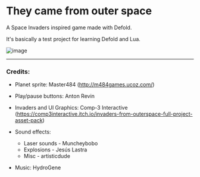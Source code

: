 # They came from outer space

A Space Invaders inspired game made with Defold.

It's basically a test project for learning Defold and Lua.

![image](https://github.com/spyros1973/theycamefromouterspace/assets/1493552/181b7f15-ad01-41c8-93b5-91d7d7435c94)

---
### Credits:

- Planet sprite:
Master484  (http://m484games.ucoz.com/)

- Play/pause buttons:
Anton Revin

- Invaders and UI Graphics:
Comp-3 Interactive (https://comp3interactive.itch.io/invaders-from-outerspace-full-project-asset-pack)

- Sound effects:
  - Laser sounds - Muncheybobo 
  - Explosions - Jesús Lastra
  - Misc - artisticdude

- Music:
HydroGene
